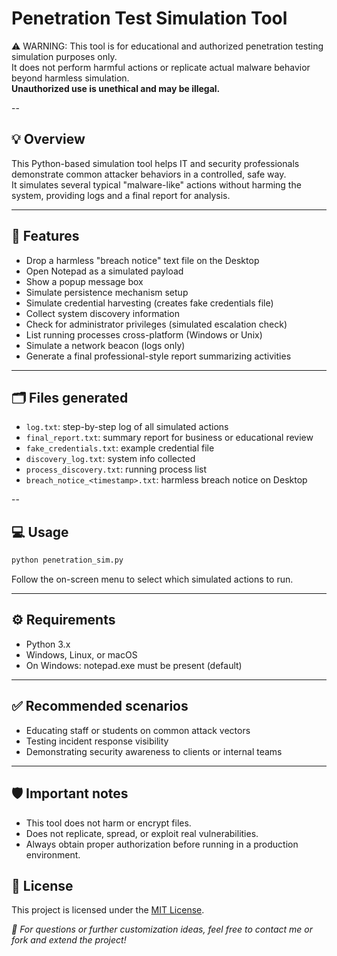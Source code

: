 # Penetration Test Simulation Tool

⚠️ WARNING: This tool is for educational and authorized penetration testing simulation purposes only.  
It does not perform harmful actions or replicate actual malware behavior beyond harmless simulation.  
**Unauthorized use is unethical and may be illegal.**

--

## 💡 Overview

This Python-based simulation tool helps IT and security professionals demonstrate common attacker behaviors in a controlled, safe way.  
It simulates several typical "malware-like" actions without harming the system, providing logs and a final report for analysis.

---

## 🚀 Features

- Drop a harmless "breach notice" text file on the Desktop
- Open Notepad as a simulated payload
- Show a popup message box
- Simulate persistence mechanism setup
- Simulate credential harvesting (creates fake credentials file)
- Collect system discovery information
- Check for administrator privileges (simulated escalation check)
- List running processes cross-platform (Windows or Unix)
- Simulate a network beacon (logs only)
- Generate a final professional-style report summarizing activities

---

## 🗂️ Files generated

- `log.txt`: step-by-step log of all simulated actions
- `final_report.txt`: summary report for business or educational review
- `fake_credentials.txt`: example credential file
- `discovery_log.txt`: system info collected
- `process_discovery.txt`: running process list
- `breach_notice_<timestamp>.txt`: harmless breach notice on Desktop

--

## 💻 Usage

```bash
python penetration_sim.py
```
Follow the on-screen menu to select which simulated actions to run.

---

## ⚙️ Requirements
- Python 3.x
- Windows, Linux, or macOS
- On Windows: notepad.exe must be present (default)

---

## ✅ Recommended scenarios
- Educating staff or students on common attack vectors
- Testing incident response visibility
- Demonstrating security awareness to clients or internal teams

---

## 🛡️ Important notes
- This tool does not harm or encrypt files.
- Does not replicate, spread, or exploit real vulnerabilities.
- Always obtain proper authorization before running in a production environment.

## 📝 License

This project is licensed under the [MIT License](LICENSE).


*🎯 For questions or further customization ideas, feel free to contact me or fork and extend the project!*